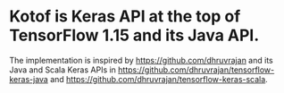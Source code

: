 # Kotof is Keras API at the top of TensorFlow 1.15 and its Java API.
The implementation is inspired by https://github.com/dhruvrajan and its Java and Scala Keras APIs 
in https://github.com/dhruvrajan/tensorflow-keras-java and https://github.com/dhruvrajan/tensorflow-keras-scala.
